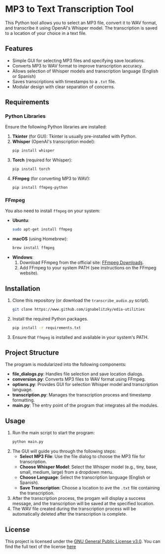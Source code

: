 # MP3 to Text Transcription Tool

This Python tool allows you to select an MP3 file, convert it to WAV format, and transcribe it using OpenAI's Whisper model. The transcription is saved to a location of your choice in a text file.

## Features

- Simple GUI for selecting MP3 files and specifying save locations.
- Converts MP3 to WAV format to improve transcription accuracy.
- Allows selection of Whisper models and transcription language (English or Spanish)
- Saves transcriptions with timestamps to a `.txt` file.
- Modular design with clear separation of concerns.

## Requirements

### Python Libraries

Ensure the following Python libraries are installed:
1. **Tkinter** (for GUI): Tkinter is usually pre-installed with Python.
2. **Whisper** (OpenAI's transcription model):
    ```bash
    pip install whisper
    ```
3. **Torch** (required for Whisper):
    ```bash
    pip install torch
    ```
4. **FFmpeg** (for converting MP3 to WAV):
    ```bash
    pip install ffmpeg-python
    ```

### FFmpeg

You also need to install `ffmpeg` on your system:
- **Ubuntu**:
    ```bash
    sudo apt-get install ffmpeg
    ```
- **macOS** (using Homebrew):
    ```bash
    brew install ffmpeg
    ```
- **Windows**:
    1. Download FFmpeg from the official site: [FFmpeg Downloads](https://ffmpeg.org/download.html).
    2. Add FFmpeg to your system PATH (see instructions on the FFmpeg website).

## Installation

1. Clone this repository (or download the `transcribe_audio.py` script).
    ```bash
    git clone https://www.github.com/ignabelitzky/edia-utilities
    ```
2. Install the required Python packages.
    ```bash
    pip install -r requirements.txt
    ```
3. Ensure that `ffmpeg` is installed and available in your system's PATH.

## Project Structure

The program is modularized into the following components:
- **file_dialogs.py**: Handles file selection and save location dialogs.
- **conversion.py**: Converts MP3 files to WAV format using FFmpeg.
- **options.py**: Provides GUI for selection Whisper model and transcription language.
- **transcription.py**: Manages the transcription process and timestamp formatting.
- **main.py**: The entry point of the program that integrates all the modules.

## Usage

1. Run the main script to start the program:
    ```bash
    python main.py
    ```
2. The GUI will guide you through the following steps:
    - **Select MP3 File**: Use the file dialog to choose the MP3 file for transcription.
    - **Choose Whisper Model**: Select the Whisper model (e.g., tiny, base, small, medium, large) from a dropdown menu.
    - **Choose Language**: Select the transcription language (English or Spanish).
    - **Save Transcription**: Choose a location to ave the `.txt` file containing the transcription.
3. After the transcription process, the progam will display a success message, and the transcription will be saved at the specified location.
4. The WAV file created during the transcription process will be automatically deleted after the transcription is complete.

## License

This project is licensed under the [GNU General Public License v3.0](LICENSE). You can find the full text of the license [here](LICENSE)
